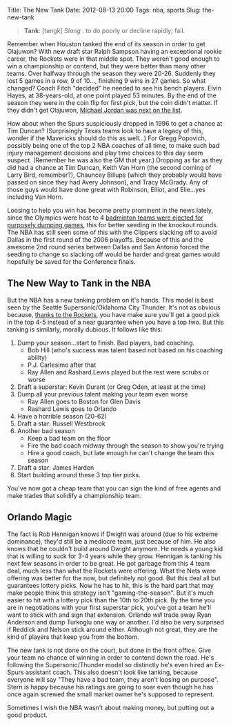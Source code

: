 Title: The New Tank
Date: 2012-08-13 20:00
Tags: nba, sports
Slug: the-new-tank

>   **Tank**: [tangk] _Slang_ . to do poorly or decline rapidly; fail.

Remember when Houston tanked the end of its season in order to get Olajuwon? With new draft star Ralph Sampson having an exceptional rookie career, the Rockets were in that middle spot. They weren't good enough to win a championship or contend, but they were better than many other teams. Over halfway through the season they were 20-26. Suddenly they lost 5 games in a row, 9 of 10..., finishing 9 wins in 27 games. So what changed? Coach Fitch "decided" he needed to see his bench players. Elvin Hayes, at 38-years-old, at one point played 53 minutes. By the end of the season they were in the coin flip for first pick, but the coin didn't matter. If they didn't get Olajuwon, [Michael Jordan was next on the list][2].

How about when the Spurs suspiciously dropped in 1996 to get a chance at Tim Duncan? (Surprisingly Texas teams look to have a legacy of this, wonder if the Mavericks should do this as well...) For Gregg Popovich, possibly being one of the top 2 NBA coaches of all time, to make such bad injury management decisions and play time choices to this day seem suspect. (Remember he was also the GM that year.) Dropping as far as they did had a chance at Tim Duncan, Keith Van Horn (the second coming of Larry Bird, remember?), Chauncey Billups (which they probably would have passed on since they had Avery Johnson), and Tracy McGrady. Any of those guys would have done great with Robinson, Elliot, and Elie...yes including Van Horn.

Loosing to help you win has become pretty prominent in the news lately, since the Olympics were host to 4 [badminton teams were ejected for purposely dumping games][3], this for better seeding in the knockout rounds. The NBA has still seen some of this with the Clippers slacking off to avoid Dallas in the first round of the 2006 playoffs. Because of this and the awesome 2nd round series between Dallas and San Antonio forced the seeding to change so slacking off would be harder and great games would hopefully be saved for the Conference finals.

## The New Way to Tank in the NBA

But the NBA has a new tanking problem on it's hands. This model is best seen by the Seattle Supersonic/Oklahoma City Thunder. It's not as obvious because, [thanks to the Rockets][1], you have make sure you'll get a good pick in the top 4-5 instead of a near guarantee when you have a top two. But this tanking is similarly, morally dubious. It follows like this:

1.  Dump your season...start to finish. Bad players, bad coaching.
    -   Bob Hill (who's success was talent based not based on his coaching ability)
    -   P.J. Carlesimo after that
    -   Ray Allen and Rashard Lewis played but the rest were scrubs or worse
2.  Draft a superstar: Kevin Durant (or Greg Oden, at least at the time)
3.  Dump all your previous talent making your team even worse
    -   Ray Allen goes to Boston for Glen Davis
    -   Rashard Lewis goes to Orlando
4.  Have a horrible season (20-62)
5.  Draft a star: Russell Westbrook
6.  Another bad season
    -   Keep a bad team on the floor
    -   Fire the bad coach midway through the season to show you're trying
    -   Hire a good coach, but late enough he can't change the team this season
7.  Draft a star: James Harden
8.  Start building around these 3 top tier picks.

You've now got a cheap team that you can sign the kind of free agents and make trades that solidify a championship team.

## Orlando Magic

The fact is Rob Hennigan knows if Dwight was around (due to his extreme dominance), they'd still be a mediocre team, just because of him. He also knows that he couldn't build around Dwight anymore. He needs a young kid that is willing to suck for 3-4 years while they grow. Hennigan is tanking his next few seasons in order to be great. He got garbage from this 4 team deal, much less than what the Rockets were offering. What the Nets were offering was better for the now, but definitely not good. But this deal all but guarantees lottery picks. Now he has to hit, this is the hard part that may make people think this strategy isn't "gaming-the-season". But it's much easier to hit with a lottery pick than the 10th to 20th pick. By the time you are in negotiations with your first superstar pick, you've got a team he'll want to stick with and sign that extension. Orlando _will_ trade away Ryan Anderson and dump Turkoglu one way or another. I'd also be very surprised if Reddick and Nelson stick around either. Although not great, they are the kind of players that keep you from the bottom.

The new tank is not done on the court, but done in the front office. Give your team no chance of winning in order to contend down the road. He's following the Supersonic/Thunder model so distinctly he's even hired an Ex-Spurs assistant coach. This also doesn't look like tanking, because everyone will say "They have a bad team, they aren't loosing on purpose". Stern is happy because his ratings are going to soar even though he has once again screwed the small market owner he's supposed to represent.

Sometimes I wish the NBA wasn't about making money, but putting out a good product.

[1]: http://blog.nola.com/tpsports/2007/05/thank_the_198384_rockets_for_t.html
[2]: https://reclinergm.wordpress.com/2008/01/19/coin-flip-to-lottery-did-the-rockets-tank-to-get-olajuwon/
[3]: http://articles.latimes.com/2012/aug/01/sports/la-sp-oly-spirit-of-games-20120802